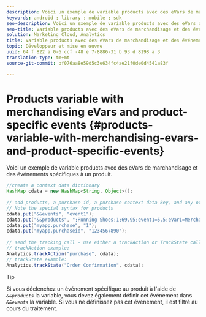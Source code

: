 ```yaml
---
description: Voici un exemple de variable products avec des eVars de marchandisage et des événements spécifiques à un produit.
keywords: android ; library ; mobile ; sdk
seo-description: Voici un exemple de variable products avec des eVars de marchandisage et des événements spécifiques à un produit.
seo-title: Variable products avec des eVars de marchandisage et des événements spécifiques à un produit
solution: Marketing Cloud, Analytics
title: Variable products avec des eVars de marchandisage et des événements spécifiques à un produit
topic: Développeur et mise en œuvre
uuid: 64 f 822 a 0-6 ccf -48 e 7-8886-31 b 93 d 8198 a 3
translation-type: tm+mt
source-git-commit: bf076aa8e59d5c3e634fc4ae21f0de0d4541a83f

---
```



# Products variable with merchandising eVars and product-specific events {#products-variable-with-merchandising-evars-and-product-specific-events}

Voici un exemple de variable products avec des eVars de marchandisage et des événements spécifiques à un produit.

```java
//create a context data dictionary 
HashMap cdata = new HashMap<String, Object>(); 
  
// add products, a purchase id, a purchase context data key, and any other data you want to collect. 
// Note the special syntax for products 
cdata.put("&&events", "event1"); 
cdata.put("&&products", ";Running Shoes;1;69.95;event1=5.5;eVar1=Merchandising,;Running Socks;10;29.99"); 
cdata.put("myapp.purchase", "1"); 
cdata.put("myapp.purchaseid", "1234567890"); 
  
// send the tracking call - use either a trackAction or TrackState call. 
// trackAction example: 
Analytics.trackAction("purchase", cdata); 
// trackState example: 
Analytics.trackState("Order Confirmation", cdata);
```

>[!TIP]
>
>Si vous déclenchez un événement spécifique au produit à l'aide de *`&&products`* la variable, vous devez également définir cet événement dans *`&&events`* la variable. Si vous ne définissez pas cet événement, il est filtré au cours du traitement.

